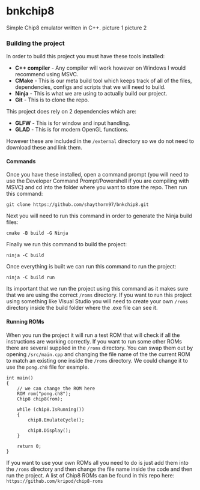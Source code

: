 # bnkchip8
Simple Chip8 emulator written in C++.
picture 1
picture 2
### Building the project
In order to build this project you must have these tools installed:
- **C++ compiler** - Any compiler will work however on Windows I would recommend using MSVC.
- **CMake** - This is our meta build tool which keeps track of all of the files, dependencies, configs and scripts that we will need to build. 
- **Ninja** - This is what we are using to actually build our project.
- **Git** - This is to clone the repo.

This project does rely on 2 dependencies which are:
- **GLFW** - This is for window and input handling.
- **GLAD** - This is for modern OpenGL functions.

However these are included in the `/external` directory so we do not need to download these and link them.

#### Commands
Once you have these installed, open a command prompt (you will need to use the Developer Command Prompt/Powershell if you are compiling with MSVC) and cd into the folder where you want to store the repo. Then run this command:

`git clone https://github.com/shaythorn97/bnkchip8.git`

Next you will need to run this command in order to generate the Ninja build files:

`cmake -B build -G Ninja`

Finally we run this command to build the project:

`ninja -C build`

Once everything is built we can run this command to run the project:

`ninja -C build run`

Its important that we run the project using this command as it makes sure that we are using the correct `/roms` directory. If you want to run this project using something like Visual Studio you will need to create your own `/roms` directory inside the build folder where the .exe file can see it.

#### Running ROMs
When you run the project it will run a test ROM that will check if all the instructions are working correctly. If you want to run some other ROMs there are several supplied in the `/roms` directory. You can swap them out by opening `/src/main.cpp` and changing the file name of the the current ROM to match an existing one inside the `/roms` directory. We could change it to use the `pong.ch8` file for example.
```
int main()
{
    // we can change the ROM here
    ROM rom("pong.ch8");
    Chip8 chip8(rom);

    while (chip8.IsRunning())
    {
        chip8.EmulateCycle();
        
        chip8.Display();
    }
    
    return 0;
}
```

If you want to use your own ROMs all you need to do is just add them into the `/roms` directory and then change the file name inside the code and then run the project. A list of Chip8 ROMs can be found in this repo here:
`https://github.com/kripod/chip8-roms`
